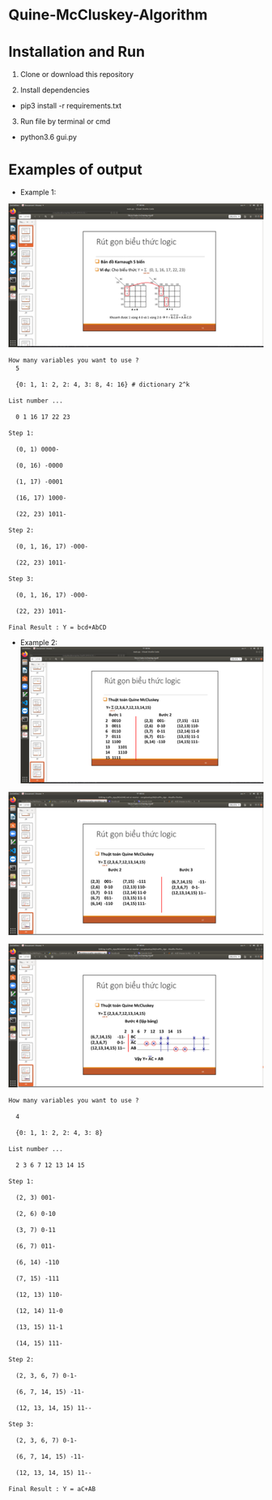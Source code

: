 # Quine-McCluskey-Algorithm

# Installation and Run

  1. Clone or download this repository 

  2. Install dependencies
   + pip3 install -r requirements.txt
  
  3. Run file by terminal or cmd 
   + python3.6 gui.py 
 
 # Examples of output
  
  + Example 1:
  
  ![Example 1](https://github.com/congdaoduy298/Quine-McCluskey-Algorithm/blob/master/image/Screenshot%20from%202020-05-09%2000-46-30.png)
    
    How many variables you want to use ?
      5
    
      {0: 1, 1: 2, 2: 4, 3: 8, 4: 16} # dictionary 2^k 
    
    List number ...
  
      0 1 16 17 22 23  
    
    Step 1:
  
      (0, 1) 0000-
    
      (0, 16) -0000
    
      (1, 17) -0001
    
      (16, 17) 1000-
      
      (22, 23) 1011-
    
    Step 2:
    
      (0, 1, 16, 17) -000-
    
      (22, 23) 1011-
    
    Step 3:
    
      (0, 1, 16, 17) -000-
    
      (22, 23) 1011-
    
    Final Result : Y = bcd+AbCD
  
   + Example 2:
   ![Example 2](https://github.com/congdaoduy298/Quine-McCluskey-Algorithm/blob/master/image/Screenshot%20from%202020-05-09%2000-46-45.png)
  
 ![Example 2](https://github.com/congdaoduy298/Quine-McCluskey-Algorithm/blob/master/image/Screenshot%20from%202020-05-09%2000-52-37.png)
  
 ![Example 2](https://github.com/congdaoduy298/Quine-McCluskey-Algorithm/blob/master/image/Screenshot%20from%202020-05-09%2000-52-39.png)
  
  
    How many variables you want to use ?
  
      4
    
      {0: 1, 1: 2, 2: 4, 3: 8}
    
    List number ... 
  
      2 3 6 7 12 13 14 15 
    
    Step 1:
    
      (2, 3) 001-
    
      (2, 6) 0-10
    
      (3, 7) 0-11
    
      (6, 7) 011-
    
      (6, 14) -110
    
      (7, 15) -111
    
      (12, 13) 110-
    
      (12, 14) 11-0
    
      (13, 15) 11-1
      
      (14, 15) 111-
    
    Step 2:
    
      (2, 3, 6, 7) 0-1-
    
      (6, 7, 14, 15) -11-
      
      (12, 13, 14, 15) 11--
    
    Step 3:
    
      (2, 3, 6, 7) 0-1-
      
      (6, 7, 14, 15) -11-
    
      (12, 13, 14, 15) 11--
    
    Final Result : Y = aC+AB
